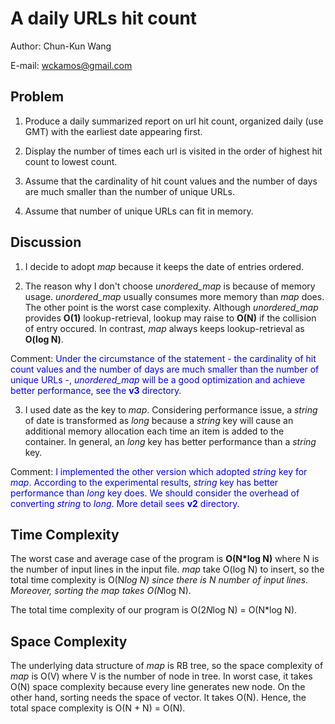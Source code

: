 # A daily URLs hit count

Author: Chun-Kun Wang

E-mail: wckamos@gmail.com

## Problem

1. Produce a daily summarized report on url hit count, organized daily (use GMT) with the earliest date appearing first.

2. Display the number of times each url is visited in the order of highest hit count to lowest count.

3. Assume that the cardinality of hit count values and the number of days are much smaller than the number of unique URLs.

4. Assume that number of unique URLs can fit in memory.

## Discussion

1. I decide to adopt *map* because it keeps the date of entries ordered. 

2. The reason why I don't choose *unordered_map* is because of memory usage. *unordered_map* usually consumes more memory than *map* does. The other point is the worst case complexity. Although *unordered_map* provides **O(1)** lookup-retrieval, lookup may raise to **O(N)** if the collision of entry occured. In contrast, *map* always keeps lookup-retrieval as **O(log N)**.

Comment: <span style="color:blue">Under the circumstance of the statement - the cardinality of hit count values and the number of days are much smaller than the number of unique URLs -, *unordered_map* will be a good optimization and achieve better performance, see the **v3** directory.</span>

3. I used date as the key to *map*. Considering performance issue, a *string* of date is transformed as *long* because a *string* key will cause an additional memory allocation each time an item is added to the container. In general, an *long* key has better performance than a *string* key.

Comment: <span style="color:blue">I implemented the other version which adopted *string* key for *map*. According to the experimental results, *string* key has better performance than *long* key does. We should consider the overhead of converting *string* to *long*. More detail sees **v2** directory.</span>

## Time Complexity

The worst case and average case of the program is **O(N*log N)** where N is the number of input lines in the input file. *map* take O(log N) to insert, so the total time complexity is O(N*log N) since there is N number of input lines. Moreover, sorting the *map* takes O(N*log N). 

The total time complexity of our program is O(2*N*log N) = O(N*log N).

## Space Complexity

The underlying data structure of *map* is RB tree, so the space complexity of *map* is O(V) where V is the number of node in tree. In worst case, it takes O(N) space complexity because every line generates new node. On the other hand, sorting needs the space of vector. It takes O(N). Hence, the total space complexity is O(N + N) = O(N).

